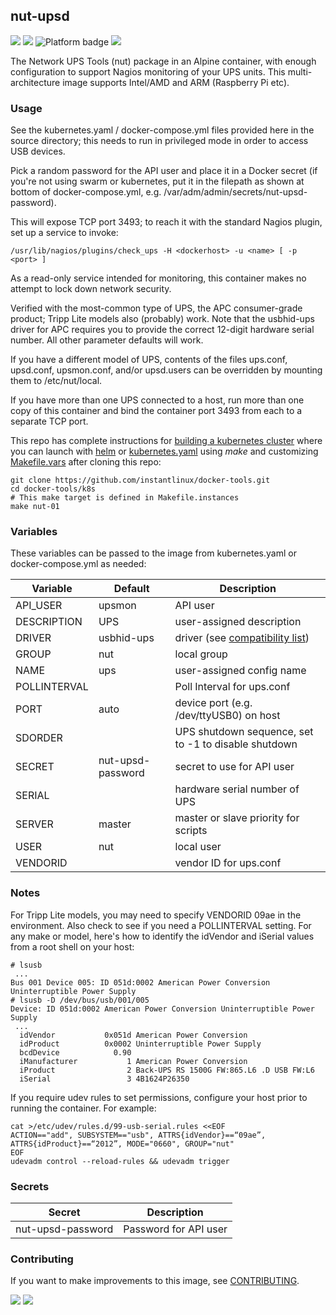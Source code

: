 ## nut-upsd
[![](https://img.shields.io/docker/v/instantlinux/nut-upsd?sort=date)](https://hub.docker.com/r/instantlinux/nut-upsd/tags "Version badge") [![](https://img.shields.io/docker/image-size/instantlinux/nut-upsd?sort=date)](https://github.com/instantlinux/docker-tools/-/blob/main/images/nut-upsd "Image badge") ![](https://img.shields.io/badge/platform-amd64%20arm64%20arm%2Fv6%20arm%2Fv7-blue "Platform badge") [![](https://img.shields.io/badge/dockerfile-latest-blue)](https://gitlab.com/instantlinux/docker-tools/-/blob/main/images/nut-upsd/Dockerfile "dockerfile")

The Network UPS Tools (nut) package in an Alpine container, with enough configuration to support Nagios monitoring of your UPS units. This multi-architecture image supports Intel/AMD and ARM (Raspberry Pi etc).

### Usage

See the kubernetes.yaml / docker-compose.yml files provided here in the source directory; this needs to run in privileged mode in order to access USB devices.

Pick a random password for the API user and place it in a Docker secret (if you're not using swarm or kubernetes, put it in the filepath as shown at bottom of docker-compose.yml, e.g. /var/adm/admin/secrets/nut-upsd-password).

This will expose TCP port 3493; to reach it with the standard Nagios plugin, set up a service to invoke:

```
/usr/lib/nagios/plugins/check_ups -H <dockerhost> -u <name> [ -p <port> ]
```

As a read-only service intended for monitoring, this container makes no attempt to lock down network security.

Verified with the most-common type of UPS, the APC consumer-grade product; Tripp Lite models also (probably) work. Note that the usbhid-ups driver for APC requires you to provide the correct 12-digit hardware serial number. All other parameter defaults will work.

If you have a different model of UPS, contents of the files ups.conf, upsd.conf, upsmon.conf, and/or upsd.users can be overridden by mounting them to /etc/nut/local.

If you have more than one UPS connected to a host, run more than one copy of this container and bind the container port 3493 from each to a separate TCP port.

This repo has complete instructions for
[building a kubernetes cluster](https://github.com/instantlinux/docker-tools/blob/main/k8s/README.md) where you can launch with [helm](https://github.com/instantlinux/docker-tools/tree/main/images/nut-upsd/helm) or [kubernetes.yaml](https://github.com/instantlinux/docker-tools/blob/main/images/nut-upsd/kubernetes.yaml) using _make_ and customizing [Makefile.vars](https://github.com/instantlinux/docker-tools/blob/main/k8s/Makefile.vars) after cloning this repo:
~~~
git clone https://github.com/instantlinux/docker-tools.git
cd docker-tools/k8s
# This make target is defined in Makefile.instances
make nut-01
~~~

### Variables

These variables can be passed to the image from kubernetes.yaml or docker-compose.yml as needed:

Variable | Default | Description |
-------- | ------- | ----------- |
API_USER | upsmon| API user
DESCRIPTION | UPS | user-assigned description
DRIVER | usbhid-ups | driver (see [compatibility list](http://networkupstools.org/stable-hcl.html))
GROUP | nut | local group
NAME | ups | user-assigned config name
POLLINTERVAL | | Poll Interval for ups.conf
PORT | auto | device port (e.g. /dev/ttyUSB0) on host
SDORDER | | UPS shutdown sequence, set to -1 to disable shutdown
SECRET | nut-upsd-password | secret to use for API user
SERIAL | | hardware serial number of UPS
SERVER | master | master or slave priority for scripts
USER | nut | local user
VENDORID | | vendor ID for ups.conf
### Notes

For Tripp Lite models, you may need to specify VENDORID 09ae in the environment. Also check to see if you need a POLLINTERVAL setting. For any make or model, here's how to identify the idVendor and iSerial values from a root shell on your host:

```
# lsusb
 ...
Bus 001 Device 005: ID 051d:0002 American Power Conversion Uninterruptible Power Supply
# lsusb -D /dev/bus/usb/001/005
Device: ID 051d:0002 American Power Conversion Uninterruptible Power Supply
 ...
  idVendor           0x051d American Power Conversion
  idProduct          0x0002 Uninterruptible Power Supply
  bcdDevice            0.90
  iManufacturer           1 American Power Conversion
  iProduct                2 Back-UPS RS 1500G FW:865.L6 .D USB FW:L6
  iSerial                 3 4B1624P26350
```

If you require udev rules to set permissions, configure your host prior to running the container. For example:
```
cat >/etc/udev/rules.d/99-usb-serial.rules <<EOF
ACTION=="add", SUBSYSTEM=="usb", ATTRS{idVendor}==“09ae”, ATTRS{idProduct}==“2012”, MODE="0660", GROUP="nut"
EOF
udevadm control --reload-rules && udevadm trigger
```

### Secrets

| Secret | Description |
| ------ | ----------- |
| nut-upsd-password | Password for API user |

### Contributing

If you want to make improvements to this image, see [CONTRIBUTING](https://github.com/instantlinux/docker-tools/blob/main/CONTRIBUTING.md).

[![](https://img.shields.io/badge/license-GPL--2.0-red.svg)](https://choosealicense.com/licenses/gpl-2.0/ "License badge") [![](https://img.shields.io/badge/code-networkupstools%2Fnut-blue.svg)](https://github.com/networkupstools/nut "Code repo")
